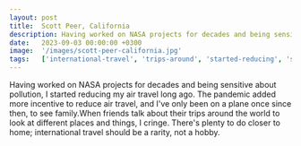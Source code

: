 ```yaml
---
layout: post
title:  Scott Peer, California
description: Having worked on NASA projects for decades and being sensitive about pollution, I started reducing my air travel long ago. The pandemic added more inc...
date:   2023-09-03 00:00:00 +0300
image:  '/images/scott-peer-california.jpg'
tags:   ['international-travel', 'trips-around', 'started-reducing', 'see-family', 'pandemic-added', 'nasa-projects', 'friends-talk', 'different-places']
---
```

Having worked on NASA projects for decades and being sensitive about pollution, I started reducing my air travel long ago. The pandemic added more incentive to reduce air travel, and I've only been on a plane once since then, to see family.When friends talk about their trips around the world to look at different places and things, I cringe. There's plenty to do closer to home; international travel should be a rarity, not a hobby.

